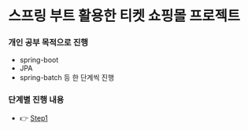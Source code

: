 # 스프링 부트 활용한 티켓 쇼핑몰 프로젝트

### 개인 공부 목적으로 진행
* spring-boot
* JPA
* spring-batch
등 한 단계씩 진행
  
### 단계별 진행 내용
- 👉 [Step1](https://github.com/whoamixzerone/spring-boot-order-service/blob/main/step1.md)

